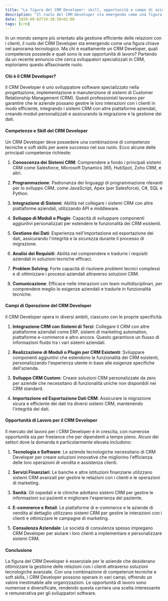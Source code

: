 ```yaml
---
title: "La figura del CRM Developer: skill, opportunità e campo di azione"
description: "Il ruolo del CRM Developer sta emergendo come una figura chiave nel panorama tecnologico. Ma chi è esattamente un CRM Developer, scopriamolo..."
date: 2020-09-02T19:38:58+02:00
tags: [crm]
---
```


In un mondo sempre più orientato alla gestione efficiente delle relazioni con i clienti, il ruolo del CRM Developer sta emergendo come una figura chiave nel panorama tecnologico. Ma chi è esattamente un CRM Developer, quali competenze possiede e quali sono le sue opportunità di lavoro? Partendo da un recente annuncio che cerca sviluppatori specializzati in CRM, esploriamo questo affascinante ruolo.

#### Chi è il CRM Developer?

Il CRM Developer è uno sviluppatore software specializzato nella progettazione, implementazione e manutenzione di sistemi di Customer Relationship Management (CRM). Questi professionisti lavorano per garantire che le aziende possano gestire le loro interazioni con i clienti in modo efficiente, integrando i sistemi CRM con altre piattaforme aziendali, creando moduli personalizzati e assicurando la migrazione e la gestione dei dati.

#### Competenze e Skill del CRM Developer

Un CRM Developer deve possedere una combinazione di competenze tecniche e soft skills per avere successo nel suo ruolo. Ecco alcune delle principali competenze richieste:

1. **Conoscenza dei Sistemi CRM**: Comprendere a fondo i principali sistemi CRM come Salesforce, Microsoft Dynamics 365, HubSpot, Zoho CRM, e altri.
   
2. **Programmazione**: Padronanza dei linguaggi di programmazione rilevanti per lo sviluppo CRM, come JavaScript, Apex (per Salesforce), C#, SQL e Python.

3. **Integrazione di Sistemi**: Abilità nel collegare i sistemi CRM con altre piattaforme aziendali, utilizzando API e middleware.

4. **Sviluppo di Moduli e Plugin**: Capacità di sviluppare componenti aggiuntivi personalizzati per estendere le funzionalità dei CRM esistenti.

5. **Gestione dei Dati**: Esperienza nell'importazione ed esportazione dei dati, assicurando l'integrità e la sicurezza durante il processo di migrazione.

6. **Analisi dei Requisiti**: Abilità nel comprendere e tradurre i requisiti aziendali in soluzioni tecniche efficaci.

7. **Problem Solving**: Forte capacità di risolvere problemi tecnici complessi e di ottimizzare i processi aziendali attraverso soluzioni CRM.

8. **Comunicazione**: Efficace nelle interazioni con team multidisciplinari, per comprendere meglio le esigenze aziendali e tradurle in funzionalità tecniche.

#### Campi di Operazione del CRM Developer

Il CRM Developer opera in diversi ambiti, ciascuno con le proprie specificità:

1. **Integrazione CRM con Sistemi di Terzi**: Collegare il CRM con altre piattaforme aziendali come ERP, sistemi di marketing automation, piattaforme e-commerce e altro ancora. Questo garantisce un flusso di informazioni fluido tra i vari sistemi aziendali.

2. **Realizzazione di Moduli o Plugin per CRM Esistenti**: Sviluppare componenti aggiuntivi che estendono le funzionalità dei CRM esistenti, personalizzando l'esperienza utente in base alle esigenze specifiche dell'azienda.

3. **Sviluppo CRM Custom**: Creare soluzioni CRM personalizzate da zero per aziende che necessitano di funzionalità uniche non disponibili nei CRM standard.

4. **Importazione ed Esportazione Dati CRM**: Assicurare la migrazione sicura e efficiente dei dati tra diversi sistemi CRM, mantenendo l'integrità dei dati.

#### Opportunità di Lavoro per il CRM Developer

Il mercato del lavoro per i CRM Developer è in crescita, con numerose opportunità sia per freelance che per dipendenti a tempo pieno. Alcuni dei settori dove la domanda è particolarmente elevata includono:

1. **Tecnologia e Software**: Le aziende tecnologiche necessitano di CRM Developer per creare soluzioni innovative che migliorino l'efficienza delle loro operazioni di vendita e assistenza clienti.

2. **Servizi Finanziari**: Le banche e altre istituzioni finanziarie utilizzano sistemi CRM avanzati per gestire le relazioni con i clienti e le operazioni di marketing.

3. **Sanità**: Gli ospedali e le cliniche adottano sistemi CRM per gestire le informazioni sui pazienti e migliorare l'esperienza del paziente.

4. **E-commerce e Retail**: Le piattaforme di e-commerce e le aziende di vendita al dettaglio utilizzano sistemi CRM per gestire le interazioni con i clienti e ottimizzare le campagne di marketing.

5. **Consulenza Aziendale**: Le società di consulenza spesso impiegano CRM Developer per aiutare i loro clienti a implementare e personalizzare sistemi CRM.

#### Conclusione

La figura del CRM Developer è essenziale per le aziende che desiderano ottimizzare la gestione delle relazioni con i clienti attraverso soluzioni tecnologiche avanzate. Con una combinazione di competenze tecniche e soft skills, i CRM Developer possono operare in vari campi, offrendo un valore inestimabile alle organizzazioni. Le opportunità di lavoro sono numerose e diversificate, rendendo questa carriera una scelta interessante e remunerativa per gli sviluppatori software.

